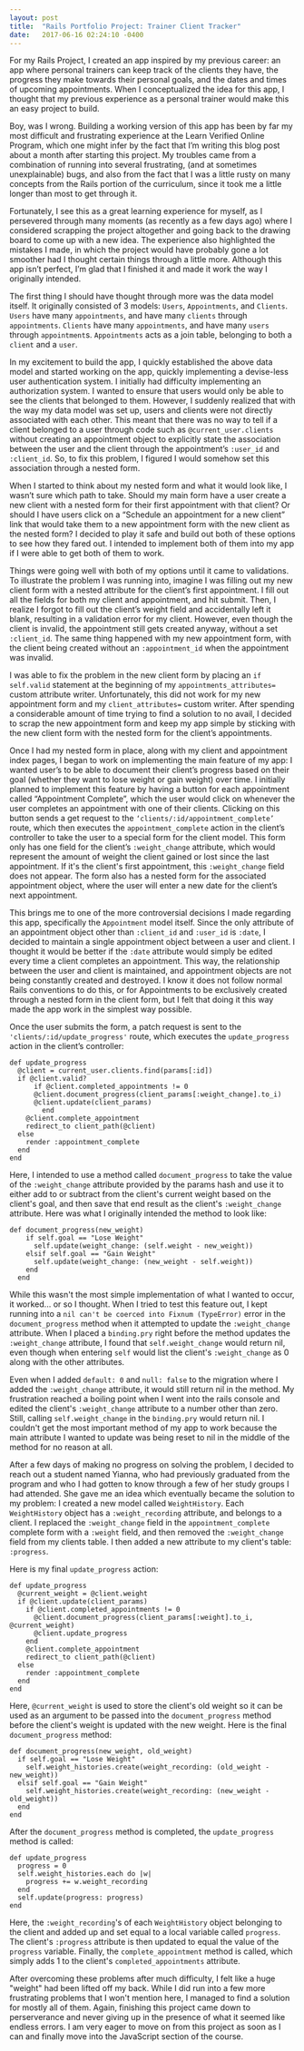```yaml
---
layout: post
title:  "Rails Portfolio Project: Trainer Client Tracker"
date:   2017-06-16 02:24:10 -0400
---
```



   For my Rails Project, I created an app inspired by my previous career: an app where personal trainers can keep track of the clients they have, the progress they make towards their personal goals, and the dates and times of upcoming appointments. When I conceptualized the idea for this app, I thought that my previous experience as a personal trainer would make this an easy project to build. 
	 
   Boy, was I wrong. Building a working version of this app has been by far my most difficult and frustrating experience at the Learn Verified Online Program, which one might infer by the fact that I’m writing this blog post about a month after starting this project. My troubles came from a combination of running into several frustrating, (and at sometimes unexplainable) bugs, and also from the fact that I was a little rusty on many concepts from the Rails portion of the curriculum, since it took me a little longer than most to get through it.
	 
   Fortunately, I see this as a great learning experience for myself, as I persevered through many moments (as recently as a few days ago) where I considered scrapping the project altogether and going back to the drawing board to come up with a new idea. The experience also highlighted the mistakes I made, in which the project would have probably gone a lot smoother had I thought certain things through a little more. Although this app isn’t perfect, I’m glad that I finished it and made it work the way I originally intended.

   The first thing I should have thought through more was the data model itself. It originally consisted of 3 models: `Users`, `Appointments`, and `Clients`. `Users` have many `appointments`, and have many `clients` through `appointments`. `Clients` have many `appointments`, and have many `users` through `appointment`s. `Appointments` acts as a join table, belonging to both a `client` and a `user`. 

   In my excitement to build the app, I quickly established the above data model and started working on the app, quickly implementing a devise-less user authentication system. I initially had difficulty implementing an authorization system. I wanted to ensure that users would only be able to see the clients that belonged to them. However, I suddenly realized that with the way my data model was set up, users and clients were not directly associated with each other. This meant that there was no way to tell if a client belonged to a user through code such as `@current_user.clients` without creating an appointment object to explicitly state the association between the user and the client through the appointment’s `:user_id` and `:client_id`. So, to fix this problem, I figured I would somehow set this association through a nested form.
	 
When I started to think about my nested form and what it would look like, I wasn’t sure which path to take. Should my main form have a user create a new client with a nested form for their first appointment with that client? Or should I have users click on a “Schedule an appointment for a new client” link that would take them to a new appointment form with the new client as the nested form? I decided to play it safe and build out both of these options to see how they fared out. I intended to implement both of them into my app if I were able to get both of them to work.
	 
   Things were going well with both of my options until it came to validations. To illustrate the problem I was running into, imagine I was filling out my new client form with a nested attribute for the client’s first appointment. I fill out all the fields for both my client and appointment, and hit submit. Then, I realize I forgot to fill out the client’s weight field and accidentally left it blank, resulting in a validation error for my client. However, even though the client is invalid, the appointment still gets created anyway, without a set `:client_id`. The same thing happened with my new appointment form, with the client being created without an `:appointment_id` when the appointment was invalid.
	 
I was able to fix the problem in the new client form by placing an `if self.valid` statement at the beginning of my `appointments_attributes=` custom attribute writer. Unfortunately, this did not work for my new appointment form and my `client_attributes=` custom writer. After spending a considerable amount of time trying to find a solution to no avail, I decided to scrap the new appointment form and keep my app simple by sticking with the new client form with the nested form for the client’s appointments.
		
Once I had my nested form in place, along with my client and appointment index pages, I began to work on implementing the main feature of my app: I wanted user’s to be able to document their client’s progress based on their goal (whether they want to lose weight or gain weight) over time. I initially planned to implement this feature by having a button for each appointment called “Appointment Complete”, which the user would click on whenever the user completes an appointment with one of their clients. Clicking on this button sends a get request to the `‘clients/:id/appointment_complete’` route, which then executes the `appointment_complete` action in the client’s controller to take the user to a special form for the client model. This form only has one field for the client’s `:weight_change` attribute, which would represent the amount of weight the client gained or lost since the last appointment. If it's the client's first appointment, this `:weight_change` field does not appear. The form also has a nested form for the associated appointment object, where the user will enter a new date for the client’s next appointment.
		
This brings me to one of the more controversial decisions I made regarding this app, specifically the `Appointment` model itself. Since the only attribute of an appointment object other than `:client_id` and `:user_id` is `:date`, I decided to maintain a single appointment object between a user and client. I thought it would be better if the `:date` attribute would simply be edited every time a client completes an appointment. This way, the relationship between the user and client is maintained, and appointment objects are not being constantly created and destroyed. I know it does not follow normal Rails conventions to do this, or for Appointments to be exclusively created through a nested form in the client form, but I felt that doing it this way made the app work in the simplest way possible.

Once the user submits the form, a patch request is sent to the `'clients/:id/update_progress'` route, which executes the `update_progress` action in the client’s controller:

```
def update_progress
  @client = current_user.clients.find(params[:id])
  if @client.valid?
	  if @client.completed_appointments != 0
      @client.document_progress(client_params[:weight_change].to_i)
      @client.update(client_params)
		end
    @client.complete_appointment
    redirect_to client_path(@client)
  else
    render :appointment_complete
  end
end
```

Here, I intended to use a method called `document_progress` to take the value of the `:weight_change` attribute provided by the params hash and use it to either add to or subtract from the client's current weight based on the client's goal, and then save that end result as the client's `:weight_change` attribute. Here was what I originally intended the method to look like: 

```
def document_progress(new_weight)
    if self.goal == "Lose Weight"
      self.update(weight_change: (self.weight - new_weight))
    elsif self.goal == "Gain Weight"
      self.update(weight_change: (new_weight - self.weight))
    end
  end
```

While this wasn't the most simple implementation of what I wanted to occur, it worked... or so I thought. When I tried to test this feature out, I kept running into a `nil can't be coerced into Fixnum (TypeError)` error in the `document_progress` method when it attempted to update the `:weight_change` attribute. When I placed a `binding.pry` right before the method updates the `:weight_change` attribute, I found that `self.weight_change` would return nil, even though when entering `self` would list the client's `:weight_change` as 0 along with the other attributes. 

Even when I added `default: 0` and `null: false` to the migration where I added the `:weight_change` attribute, it would still return nil in the method. My frustration reached a boiling point when I went into the rails console and edited the client's `:weight_change` attribute to a number other than zero. Still, calling `self.weight_change` in the `binding.pry` would return nil. I couldn't get the most important method of my app to work because the main attribute I wanted to update was being reset to nil in the middle of the method for no reason at all. 

After a few days of making no progress on solving the problem, I decided to reach out a student named Yianna, who had previously graduated from the program and who I had gotten to know through a few of her study groups I had attended. She gave me an idea which eventually became the solution to my problem: I created a new model called `WeightHistory`. Each `WeightHistory` object has a `:weight_recording` attribute, and belongs to a client. I replaced the `:weight_change` field in the `appointment_complete` complete form with a `:weight` field, and then removed the `:weight_change` field from my clients table. I then added a new attribute to my client's table: `:progress`.

Here is my final `update_progress` action:

```
def update_progress
  @current_weight = @client.weight
  if @client.update(client_params)
    if @client.completed_appointments != 0
      @client.document_progress(client_params[:weight].to_i, @current_weight)
      @client.update_progress
    end
    @client.complete_appointment
    redirect_to client_path(@client)
  else
    render :appointment_complete
  end
end
```

Here, `@current_weight` is used to store the client's old weight so it can be used as an argument to be passed into the `document_progress` method before the client's weight is updated with the new weight. Here is the final `document_progress` method:

```
def document_progress(new_weight, old_weight)
  if self.goal == "Lose Weight"
    self.weight_histories.create(weight_recording: (old_weight - new_weight))
  elsif self.goal == "Gain Weight"
    self.weight_histories.create(weight_recording: (new_weight - old_weight))
  end
end
```

After the `document_progress` method is completed, the `update_progress` method is called:

```
def update_progress
  progress = 0
  self.weight_histories.each do |w|
    progress += w.weight_recording
  end
  self.update(progress: progress)
end
```

Here, the `:weight_recording`'s of each `WeightHistory` object belonging to the client and added up and set equal to a local variable called `progress`. The client's `:progress` attribute is then updated to equal the value of the `progress` variable. Finally, the `complete_appointment` method is called, which simply adds 1 to the client's `completed_appointments` attribute.

After overcoming these problems after much difficulty, I felt like a huge "weight" had been lifted off my back. While I did run into a few more frustrating problems that I won't mention here, I managed to find a solution for mostly all of them. Again, finishing this project came down to perserverance and never giving up in the presence of what it seemed like endless errors. I am very eager to move on from this project as soon as I can and finally move into the JavaScript section of the course. 


